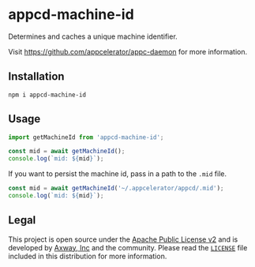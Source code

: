 # appcd-machine-id

Determines and caches a unique machine identifier.

Visit https://github.com/appcelerator/appc-daemon for more information.

## Installation

	npm i appcd-machine-id

## Usage

```js
import getMachineId from 'appcd-machine-id';

const mid = await getMachineId();
console.log(`mid: ${mid}`);
```

If you want to persist the machine id, pass in a path to the `.mid` file.

```js
const mid = await getMachineId('~/.appcelerator/appcd/.mid');
console.log(`mid: ${mid}`);
```

## Legal

This project is open source under the [Apache Public License v2][1] and is developed by
[Axway, Inc](http://www.axway.com/) and the community. Please read the [`LICENSE`][1] file included
in this distribution for more information.

[1]: https://github.com/appcelerator/appc-daemon/packages/appcd-machine-id/LICENSE
